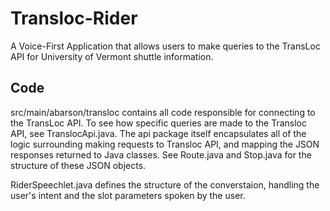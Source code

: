 # Transloc-Rider
A Voice-First Application that allows users to make queries to the TransLoc API for University of Vermont shuttle information.

## Code

src/main/abarson/transloc contains all code responsible for connecting to the TransLoc API. To see how specific queries are made to the Transloc API, see TranslocApi.java. The api package itself encapsulates all of the logic surrounding making requests to Transloc API, and mapping the JSON responses returned to Java classes. See Route.java and Stop.java for the structure of these JSON objects. 

RiderSpeechlet.java defines the structure of the converstaion, handling the user's intent and the slot parameters spoken by the user.
